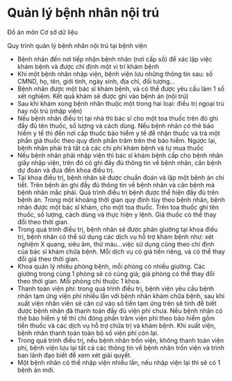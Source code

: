 # Quản lý bệnh nhân nội trú

Đồ án môn Cơ sở dữ liệu

Quy trình quản lý bệnh nhân nội trú tại bệnh viện

-	Bệnh nhân đến nơi tiếp nhận bệnh nhân (nơi cấp số) để xác lập việc khám bệnh và được chỉ định một vị trí khám bệnh
-	Khi một bệnh nhân nhập viện, bệnh viện lưu những thông tin sau: số CMND, họ, tên, giới tính, ngày sinh, địa chỉ, đối tượng…
-	Bệnh nhân được một bác sĩ khám bệnh, và có thể được yêu cầu làm 1 số xét nghiệm. Kết quả khám sẽ được ghi vào bệnh án (nội trú)
-	Sau khi khám xong bệnh nhân thuộc một trong hai loại: điều trị ngoại trú hay nội trú (nhập viện)
-	Nếu bệnh nhân điều trị tại nhà thì bác sĩ cho một toa thuốc trên đó ghi đầy đủ tên thuốc, số lượng và cách dùng. Nếu bệnh nhân có thẻ bảo hiểm y tế thì đến nơi cấp thuốc bảo hiểm y tế để nhận thuốc và trả một phần giá thuốc theo quy định phần trăm trên thẻ bảo hiểm. Ngược lại, bệnh nhân phải trả tất cả các chi phí khám bệnh và tự mua thuốc
-	Nếu bệnh nhân phải nhập viện thì bác sĩ khám bệnh cấp cho bệnh nhân giấy nhập viện, trên đó có ghi đầy đủ thông tin về bệnh nhân, căn bệnh dự đoán và đưa đến khoa điều trị.
-	Tại khoa điều trị, bệnh nhân sẽ được chuẩn đoán và lập một bệnh án chi tiết. Trên bệnh án ghi đầy đủ thông tin về bệnh nhân và căn bệnh mà bệnh nhân mắc phải. Quá trình điều trị bệnh được thể hiện đầy đủ trên bệnh án. Trong một khoảng thời gian quy định tùy theo bệnh nhân, bệnh nhân được một bác sĩ khám, cho một toa thuốc. Trên toa thuốc ghi tên thuốc, số lượng, cách dùng và thực hiện y lệnh. Giá thuốc có thể thay đổi theo thời gian. 
-	Trong quá trình điều trị, bệnh nhân sẽ được phân giường tại khoa điều trị, bệnh nhân có thể sử dụng các dịch vụ hỗ trợ khám bệnh như: xét nghiệm X quang, siêu âm, thử máu…việc sử dụng cũng theo chỉ định của bác sĩ khám chữa bệnh. Mỗi dịch vụ có giá tiền riêng, và có thể thay đổi giá theo thời gian.
-	Khoa quản lý nhiều phòng bệnh, mỗi phòng có nhiều giường. Các giường trong cùng 1 phòng sẽ có cùng giá; giá phòng có thể thay đổi theo thời gian. Mỗi phòng chỉ thuộc 1 khoa.
-	Thanh toán viện phí: trong quá trình điều trị, bệnh viện yêu cầu bệnh nhân tạm ứng viện phí nhiều lần với bệnh nhân khám chữa bệnh, sau khi xuất viện nhân viên sẽ căn cứ vào số tiền tạm ứng trên sẽ tính để biết được bệnh nhân đã thanh toán đầy đủ viện phí chưa. Nếu bệnh nhân có thẻ bảo hiểm y tế thì chỉ đóng phần trăm viện phí theo bảo hiểm gồm tiền thuốc và các dịch vụ hỗ trợ chữa trị và khám bệnh. Khi xuất viện, bệnh nhân thanh toán toàn bộ số viện phí còn lại.
-	Trong quá trình điều trị, nếu bệnh nhân trốn viện, không thanh toán viện phí, bệnh viện lưu lại tất cả các thông tin về bệnh nhân trốn viện và trình ban lãnh đạo biết để xem xét giải quyết. 
-	Một bệnh nhân có thể nhập viện nhiều lần, nếu nhập viện lại thì sẽ có 1 bệnh án mới.
